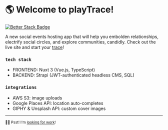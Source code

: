 # 🌎 Welcome to playTrace!

[![Better Stack Badge](https://uptime.betterstack.com/status-badges/v1/monitor/ssyp.svg)](https://uptime.betterstack.com/?utm_source=status_badge)

A new social events hosting app that will help you embolden relationships, electrify social circles, and explore communities, candidly.
Check out the live site and start your [trace](https://playtrace.app)!

### `tech stack`
- FRONTEND: Nuxt 3 (Vue.js, TypeScript)
- BACKEND: Strapi (JWT-authenticated headless CMS, SQL)

### `integrations`
- AWS S3: image uploads
- Google Places API: location auto-completes
- GIPHY & Unsplash API: custom cover images

---
<sub>🙋‍♂️ Psst! I'm [looking for work](https://www.linkedin.com/in/gordonta/)!</sub>
